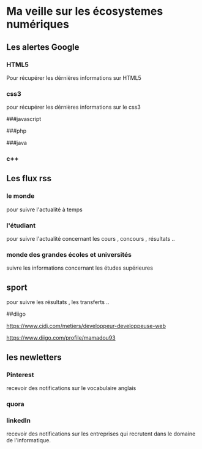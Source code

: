 # Ma veille sur les écosystemes numériques

## Les alertes Google

### HTML5
Pour récupérer les dérnières informations sur HTML5

### css3
pour récupérer les dérnières informations sur le css3

###javascript

###php

###java

### c++

## Les flux rss

### le monde
pour suivre l'actualité à temps

### l'étudiant

pour suivre l'actualité concernant les cours , concours , résultats ..

### monde des grandes écoles et universités

suivre les informations concernant les études supérieures

## sport
pour suivre les résultats , les transferts ..

##diigo

https://www.cidj.com/metiers/developpeur-developpeuse-web

https://www.diigo.com/profile/mamadou93

## les newletters

### Pinterest

recevoir des notifications sur le vocabulaire anglais

### quora

### linkedln

recevoir des notifications sur les entreprises qui recrutent dans le domaine de l'informatique.





